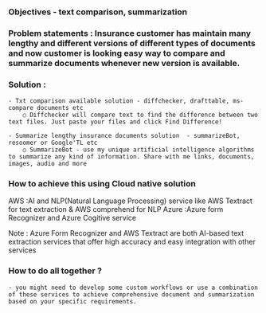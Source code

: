 ### Objectives - text comparison, summarization   

### Problem statements :  Insurance customer has maintain many lengthy and different versions of different types of documents  and now customer is looking easy way to compare and summarize documents whenever new version is available.   

### Solution : 
	- Txt comparison available solution - diffchecker, drafttable, ms-compare documents etc 
		○ Diffchecker will compare text to find the difference between two text files. Just paste your files and click Find Difference!

	- Summarize lengthy insurance documents solution  - summarizeBot, resoomer or Google'TL etc  
		○ SummarizeBot - use my unique artificial intelligence algorithms to summarize any kind of information. Share with me links, documents, images, audio and more 

### How to achieve this using Cloud native solution 

AWS :AI and NLP(Natural Language Processing) service like AWS Textract for text extraction & AWS comprehend for NLP
Azure :Azure form Recognizer and Azure Cogitive service 

Note : Azure Form Recognizer and AWS Textract are both AI-based text extraction services that offer high accuracy and easy integration with other services

### How to do all together ?

	- you might need to develop some custom workflows or use a combination of these services to achieve comprehensive document and summarization based on your specific requirements.
